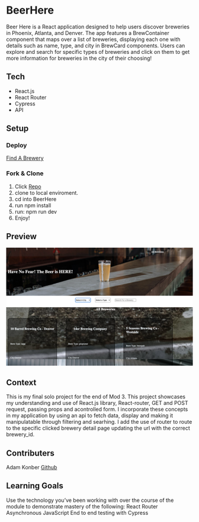 # BeerHere

 Beer Here is a React application designed to help users discover breweries in Phoenix, Atlanta, and Denver. The app features a BrewContainer component that maps over a list of breweries, displaying each one with details such as name, type, and city in BrewCard components. Users can explore and search for specific types of breweries and click on them to get more information for breweries in the city of their choosing! 

## Tech 
- React.js
- React Router
- Cypress 
- API

## Setup
 ### Deploy
 [Find A Brewery](https://beer-here-og8dlfm6b-sterling47s-projects.vercel.app/)
 ### Fork & Clone
 1. Click [Repo](https://github.com/Sterling47/BeerHere)
 2. clone to local enviroment.
 3. cd into BeerHere
 4. run npm install
 5. run: npm run dev
 6. Enjoy!



## Preview
![Preview](public/assets/beerhere-screenshot.png)

## Context
This is my final solo project for the end of Mod 3. This project showcases my understanding and use of React.js library, React-router, GET and  POST request, passing props and acontrolled form. I incorporate these concepts in my application by using an api to fetch data, display and making it manipulatable through filtering and searhing. I add the use of router to route to the specific clicked brewery detail page updating the url with the correct brewery_id.
## Contributers
  Adam Konber [Github](https://github.com/Sterling47)

## Learning Goals
Use the technology you’ve been working with over the course of the module to demonstrate mastery of the following:
React
Router
Asynchronous JavaScript
End to end testing with Cypress

